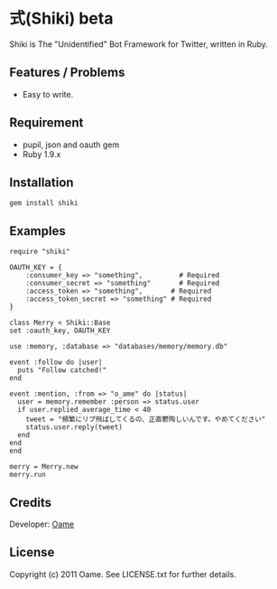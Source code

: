 式(Shiki) beta
=============

Shiki is The "Unidentified" Bot Framework for Twitter, written in Ruby.

Features / Problems
-------------

* Easy to write.

Requirement
-------------

* pupil, json and oauth gem
* Ruby 1.9.x

Installation
-------------

	gem install shiki

Examples
-------------
	require "shiki"

	OAUTH_KEY = {
		:consumer_key => "something",   	  # Required
		:consumer_secret => "something"		  # Required
		:access_token => "something",       # Required
		:access_token_secret => "something" # Required
	}
	
	class Merry < Shiki::Base
    set :oauth_key, OAUTH_KEY

    use :memory, :database => "databases/memory/memory.db"

    event :follow do |user|
      puts "Follow catched!"
    end

    event :mention, :from => "o_ame" do |status|
      user = memory.remember :person => status.user
      if user.replied_average_time < 40
        tweet = "頻繁にリプ飛ばしてくるの、正直鬱陶しいんです。やめてください"
        status.user.reply(tweet)
      end
    end
    end

	merry = Merry.new
 	merry.run

Credits
-------------

Developer: [Oame](http://twitter.com/o_ame)

License
-------------

Copyright (c) 2011 Oame. See LICENSE.txt for
further details.

